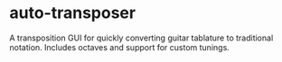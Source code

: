 # auto-transposer
A transposition GUI for quickly converting guitar tablature to traditional notation. Includes octaves and support for custom tunings.
